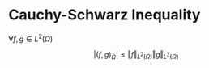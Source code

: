 # Cauchy-Schwarz Inequality

$\forall f,g \in L^2(\Omega)$

$$
\vert \left ( f,g\right )_{\Omega}\vert\le \Vert f\Vert_{L^2(\Omega)} \Vert g\Vert_{L^2(\Omega)}
$$
